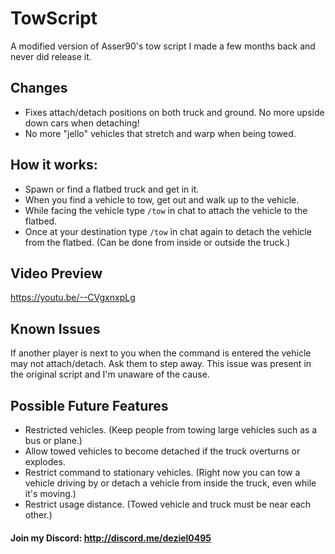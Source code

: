 # TowScript
A modified version of Asser90's tow script I made a few months back and never did release it.

## Changes
- Fixes attach/detach positions on both truck and ground. No more upside down cars when detaching!
- No more "jello" vehicles that stretch and warp when being towed.

## How it works:
- Spawn or find a flatbed truck and get in it.
- When you find a vehicle to tow, get out and walk up to the vehicle.
- While facing the vehicle type `/tow` in chat to attach the vehicle to the flatbed.
- Once at your destination type `/tow` in chat again to detach the vehicle from the flatbed. (Can be done from inside or outside the truck.)

## Video Preview
https://youtu.be/--CVgxnxpLg

## Known Issues
If another player is next to you when the command is entered the vehicle may not attach/detach. Ask them to step away. This issue was present in the original script and I'm unaware of the cause.

## Possible Future Features
- Restricted vehicles. (Keep people from towing large vehicles such as a bus or plane.)
- Allow towed vehicles to become detached if the truck overturns or explodes.
- Restrict command to stationary vehicles. (Right now you can tow a vehicle driving by or detach a vehicle from inside the truck, even while it's moving.)
- Restrict usage distance. (Towed vehicle and truck must be near each other.)

#### Join my Discord: http://discord.me/deziel0495
